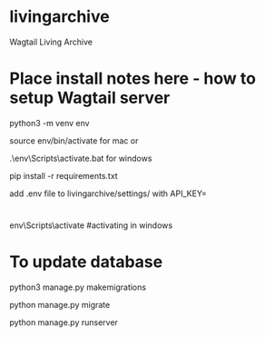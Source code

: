 # livingarchive
Wagtail Living Archive
# Place install notes here - how to setup Wagtail server

python3 -m venv env

source env/bin/activate for mac or

.\env\Scripts\activate.bat for windows
 

pip install -r requirements.txt

add .env file to livingarchive/settings/ with API_KEY=

#
env\Scripts\activate    #activating in windows

# To update database
python3 manage.py makemigrations

python manage.py migrate 

python manage.py runserver
